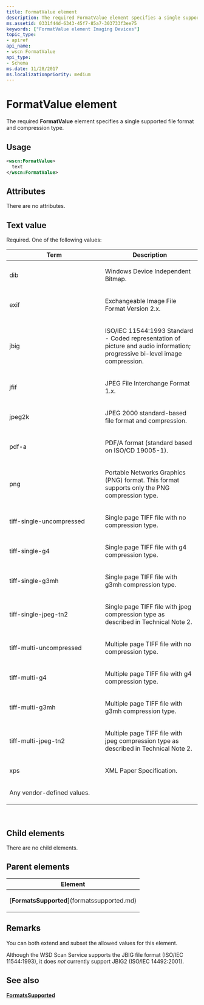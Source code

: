 ```yaml
---
title: FormatValue element
description: The required FormatValue element specifies a single supported file format and compression type.
ms.assetid: 0331f44d-6343-45f7-85a7-303733f3ee75
keywords: ["FormatValue element Imaging Devices"]
topic_type:
- apiref
api_name:
- wscn FormatValue
api_type:
- Schema
ms.date: 11/28/2017
ms.localizationpriority: medium
---
```


# FormatValue element


The required **FormatValue** element specifies a single supported file format and compression type.

Usage
-----

```xml
<wscn:FormatValue>
  text
</wscn:FormatValue>
```

Attributes
----------

There are no attributes.

Text value
----------

Required. One of the following values:

<table>
<colgroup>
<col width="50%" />
<col width="50%" />
</colgroup>
<thead>
<tr class="header">
<th>Term</th>
<th>Description</th>
</tr>
</thead>
<tbody>
<tr class="odd">
<td><p><span id="dib_"></span><span id="DIB_"></span>dib</p></td>
<td><p>Windows Device Independent Bitmap.</p></td>
</tr>
<tr class="even">
<td><p><span id="exif"></span><span id="EXIF"></span>exif</p></td>
<td><p>Exchangeable Image File Format Version 2.x.</p></td>
</tr>
<tr class="odd">
<td><p><span id="jbig"></span><span id="JBIG"></span>jbig</p></td>
<td><p>ISO/IEC 11544:1993 Standard - Coded representation of picture and audio information; progressive bi-level image compression.</p></td>
</tr>
<tr class="even">
<td><p><span id="jfif"></span><span id="JFIF"></span>jfif</p></td>
<td><p>JPEG File Interchange Format 1.x.</p></td>
</tr>
<tr class="odd">
<td><p><span id="jpeg2k"></span><span id="JPEG2K"></span>jpeg2k</p></td>
<td><p>JPEG 2000 standard-based file format and compression.</p></td>
</tr>
<tr class="even">
<td><p><span id="pdf-a"></span><span id="PDF-A"></span>pdf-a</p></td>
<td><p>PDF/A format (standard based on ISO/CD 19005-1).</p></td>
</tr>
<tr class="odd">
<td><p><span id="png"></span><span id="PNG"></span>png</p></td>
<td><p>Portable Networks Graphics (PNG) format. This format supports only the PNG compression type.</p></td>
</tr>
<tr class="even">
<td><p><span id="tiff-single-uncompressed"></span><span id="TIFF-SINGLE-UNCOMPRESSED"></span>tiff-single-uncompressed</p></td>
<td><p>Single page TIFF file with no compression type.</p></td>
</tr>
<tr class="odd">
<td><p><span id="tiff-single-g4"></span><span id="TIFF-SINGLE-G4"></span>tiff-single-g4</p></td>
<td><p>Single page TIFF file with g4 compression type.</p></td>
</tr>
<tr class="even">
<td><p><span id="tiff-single-g3mh"></span><span id="TIFF-SINGLE-G3MH"></span>tiff-single-g3mh</p></td>
<td><p>Single page TIFF file with g3mh compression type.</p></td>
</tr>
<tr class="odd">
<td><p><span id="tiff-single-jpeg-tn2"></span><span id="TIFF-SINGLE-JPEG-TN2"></span>tiff-single-jpeg-tn2</p></td>
<td><p>Single page TIFF file with jpeg compression type as described in Technical Note 2.</p></td>
</tr>
<tr class="even">
<td><p><span id="tiff-multi-uncompressed"></span><span id="TIFF-MULTI-UNCOMPRESSED"></span>tiff-multi-uncompressed</p></td>
<td><p>Multiple page TIFF file with no compression type.</p></td>
</tr>
<tr class="odd">
<td><p><span id="tiff-multi-g4"></span><span id="TIFF-MULTI-G4"></span>tiff-multi-g4</p></td>
<td><p>Multiple page TIFF file with g4 compression type.</p></td>
</tr>
<tr class="even">
<td><p><span id="tiff-multi-g3mh"></span><span id="TIFF-MULTI-G3MH"></span>tiff-multi-g3mh</p></td>
<td><p>Multiple page TIFF file with g3mh compression type.</p></td>
</tr>
<tr class="odd">
<td><p><span id="tiff-multi-jpeg-tn2"></span><span id="TIFF-MULTI-JPEG-TN2"></span>tiff-multi-jpeg-tn2</p></td>
<td><p>Multiple page TIFF file with jpeg compression type as described in Technical Note 2.</p></td>
</tr>
<tr class="even">
<td><p><span id="xps"></span><span id="XPS"></span>xps</p></td>
<td><p>XML Paper Specification.</p></td>
</tr>
<tr class="odd">
<td><p><span id="Any_vendor-defined_values."></span><span id="any_vendor-defined_values."></span><span id="ANY_VENDOR-DEFINED_VALUES."></span>Any vendor-defined values.</p></td>
<td></td>
</tr>
</tbody>
</table>

 

## Child elements


There are no child elements.

## Parent elements


<table>
<colgroup>
<col width="100%" />
</colgroup>
<thead>
<tr class="header">
<th>Element</th>
</tr>
</thead>
<tbody>
<tr class="odd">
<td><p>[<strong>FormatsSupported</strong>](formatssupported.md)</p></td>
</tr>
</tbody>
</table>

Remarks
-------

You can both extend and subset the allowed values for this element.

Although the WSD Scan Service supports the JBIG file format (ISO/IEC 11544:1993), it does *not* currently support JBIG2 (ISO/IEC 14492:2001).

## See also


[**FormatsSupported**](formatssupported.md)

 

 






